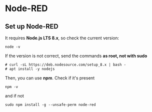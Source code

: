# Node-RED


## Set up Node-RED
It requires **Node.js LTS 8.x**, so check the current version:
```
node -v
```
If the version is not correct, send the commands **as root, not with sudo**
```
# curl -sL https://deb.nodesource.com/setup_8.x | bash -
# apt install -y nodejs
```

Then, you can use **npm**.
Check if it's present
```
npm -v
```
and if not







```
sudo npm install -g --unsafe-perm node-red
```



